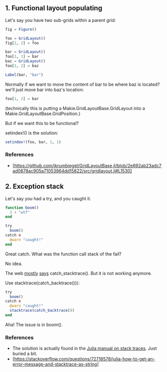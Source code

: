 ## 1. Functional layout populating
Let's say you have two sub-grids within a parent grid:
```julia
fig = Figure()

foo = GridLayout()
fig[1, 2] = foo

bar = GridLayout()
foo[1, 1] = bar
baz = GridLayout()
foo[1, 2] = baz

Label(bar, "bar")
```

Normally if we want to move the content of bar to be where baz is located? we'll just move bar into baz's location:
```julia
foo[1, 2] = bar
```
(technically this is putting a Makie.GridLayoutBase.GridLayout into a Makie.GridLayoutBase.GridPosition.)

But if we want this to be functional?

setindex!() is the solution:
```julia
setindex!(foo, bar, 1, 1)
```

### References
* [https://github.com/jkrumbiegel/GridLayoutBase.jl/blob/2e692ab23adc7ad0878ac905a71053964dd15822/src/gridlayout.jl#L1530]

## 2. Exception stack
Let's say you had a try, and you caught it. 
```Julia
function boom()
  3 + "wtf"
end

try
  boom()
catch e
  @warn "caught!"
end
```
Great catch. What was the function call stack of the fail?

No idea.

The web [mostly](https://discourse.julialang.org/t/getting-a-stack-trace-with-function-argument-values/529/3) [says](https://discourse.julialang.org/t/inspecting-the-stack/376/5) catch_stacktrace(). But it is not working anymore.

Use stacktrace(catch_backtrace())):
```julia
try
  boom()
catch e
  @warn "caught!"
  stacktrace(catch_backtrace())
end
```
Aha! The issue is in boom().

### References
* The solution is actually found in the [Julia manual on stack traces](https://docs.julialang.org/en/v1/manual/stacktraces/#Error-handling). Just buried a bit.
* [https://stackoverflow.com/questions/72718578/julia-how-to-get-an-error-message-and-stacktrace-as-string]
